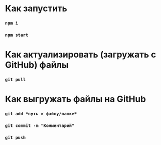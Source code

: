 # Как запустить 
### `npm i`
### `npm start`
# Как актуализировать (загружать с GitHub) файлы
### `git pull`
# Как выгружать файлы на GitHub
### `git add *путь к файлу/папке*`
### `git commit -m "Комментарий"`
### `git push`

             




             